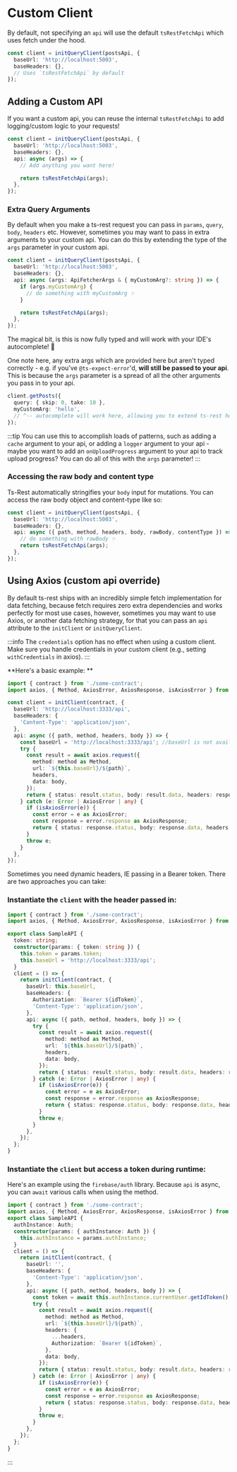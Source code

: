 # Custom Client

By default, not specifying an `api` will use the default `tsRestFetchApi` which uses fetch under the hood.

```typescript
const client = initQueryClient(postsApi, {
  baseUrl: 'http://localhost:5003',
  baseHeaders: {},
  // Uses `tsRestFetchApi` by default
});
```

## Adding a Custom API

If you want a custom api, you can reuse the internal `tsRestFetchApi` to add logging/custom logic to your requests!

```typescript
const client = initQueryClient(postsApi, {
  baseUrl: 'http://localhost:5003',
  baseHeaders: {},
  api: async (args) => {
    // Add anything you want here!

    return tsRestFetchApi(args);
  },
});
```

### Extra Query Arguments

By default when you make a ts-rest request you can pass in `params`, `query`, `body`, `headers` etc. However, sometimes you may want to pass in extra arguments to your custom api. You can do this by extending the type of the `args` parameter in your custom api.

```typescript
const client = initQueryClient(postsApi, {
  baseUrl: 'http://localhost:5003',
  baseHeaders: {},
  api: async (args: ApiFetcherArgs & { myCustomArg?: string }) => {
    if (args.myCustomArg) {
      // do something with myCustomArg ✨
    }

    return tsRestFetchApi(args);
  },
});
```

The magical bit, is this is now fully typed and will work with your IDE's autocomplete! 🤯

One note here, any extra args which are provided here but aren't typed correctly - e.g. if you've `@ts-expect-error`'d, **will still be passed to your api**. This is because the `args` parameter is a spread of all the other arguments you pass in to your api.

```typescript
client.getPosts({
  query: { skip: 0, take: 10 },
  myCustomArg: 'hello',
  // ^-- autocomplete will work here, allowing you to extend ts-rest however you want
});
```

:::tip
You can use this to accomplish loads of patterns, such as adding a `cache` argument to your api, or adding a `logger` argument to your api - maybe you want to add an `onUploadProgress` argument to your api to track upload progress? You can do all of this with the `args` parameter!
:::

### Accessing the raw body and content type

Ts-Rest automatically stringifies your `body` input for mutations. You can access the raw body object and content-type like so:

```typescript
const client = initQueryClient(postsApi, {
  baseUrl: 'http://localhost:5003',
  baseHeaders: {},
  api: async ({ path, method, headers, body, rawBody, contentType }) => {
    // do something with rawBody ✨
    return tsRestFetchApi(args);
  },
});
```

## Using Axios (custom api override)

By default ts-rest ships with an incredibly simple fetch
implementation for data fetching, because fetch requires zero extra
dependencies and works perfectly for most use cases, however,
sometimes you may want to use Axios, or another data fetching strategy, for that
you can pass an `api` attribute to the `initClient` or `initQueryClient`.

:::info
The `credentials` option has no effect when using a custom client. Make sure you handle credentials in your custom client
(e.g., setting `withCredentials` in axios).
:::

**Here's a basic example: **

```typescript
import { contract } from './some-contract';
import axios, { Method, AxiosError, AxiosResponse, isAxiosError } from 'axios';

const client = initClient(contract, {
  baseUrl: 'http://localhost:3333/api',
  baseHeaders: {
    'Content-Type': 'application/json',
  },
  api: async ({ path, method, headers, body }) => {
    const baseUrl = 'http://localhost:3333/api'; //baseUrl is not available as a param, yet
    try {
      const result = await axios.request({
        method: method as Method,
        url: `${this.baseUrl}/${path}`,
        headers,
        data: body,
      });
      return { status: result.status, body: result.data, headers: response.headers };
    } catch (e: Error | AxiosError | any) {
      if (isAxiosError(e)) {
        const error = e as AxiosError;
        const response = error.response as AxiosResponse;
        return { status: response.status, body: response.data, headers: response.headers };
      }
      throw e;
    }
  },
});
```

Sometimes you need dynamic headers, IE passing in a Bearer token. There are two approaches you can take:

### Instantiate the `client` with the header passed in:

```typescript
import { contract } from './some-contract';
import axios, { Method, AxiosError, AxiosResponse, isAxiosError } from 'axios';

export class SampleAPI {
  token: string;
  constructor(params: { token: string }) {
    this.token = params.token;
    this.baseUrl = 'http://localhost:3333/api';
  }
  client = () => {
    return initClient(contract, {
      baseUrl: this.baseUrl,
      baseHeaders: {
        Authorization: `Bearer ${idToken}`,
        'Content-Type': 'application/json',
      },
      api: async ({ path, method, headers, body }) => {
        try {
          const result = await axios.request({
            method: method as Method,
            url: `${this.baseUrl}/${path}`,
            headers,
            data: body,
          });
          return { status: result.status, body: result.data, headers: response.headers };
        } catch (e: Error | AxiosError | any) {
          if (isAxiosError(e)) {
            const error = e as AxiosError;
            const response = error.response as AxiosResponse;
            return { status: response.status, body: response.data, headers: response.headers };
          }
          throw e;
        }
      },
    });
  };
}
```

### Instantiate the `client` but access a token during runtime:

Here's an example using the `firebase/auth` library. Because `api` is async, you can `await` various calls when using the method.

```typescript
import { contract } from './some-contract';
import axios, { Method, AxiosError, AxiosResponse, isAxiosError } from 'axios';
export class SampleAPI {
  authInstance: Auth;
  constructor(params: { authInstance: Auth }) {
    this.authInstance = params.authInstance;
  }
  client = () => {
    return initClient(contract, {
      baseUrl: '',
      baseHeaders: {
        'Content-Type': 'application/json',
      },
      api: async ({ path, method, headers, body }) => {
        const token = await this.authInstance.currentUser.getIdToken();
        try {
          const result = await axios.request({
            method: method as Method,
            url: `${this.baseUrl}/${path}`,
            headers: {
              ...headers,
              Authorization: `Bearer ${idToken}`,
            },
            data: body,
          });
          return { status: result.status, body: result.data, headers: result.headers };
        } catch (e: Error | AxiosError | any) {
          if (isAxiosError(e)) {
            const error = e as AxiosError;
            const response = error.response as AxiosResponse;
            return { status: response.status, body: response.data, headers: result.headers };
          }
          throw e;
        }
      },
    });
  };
}
```

:::
